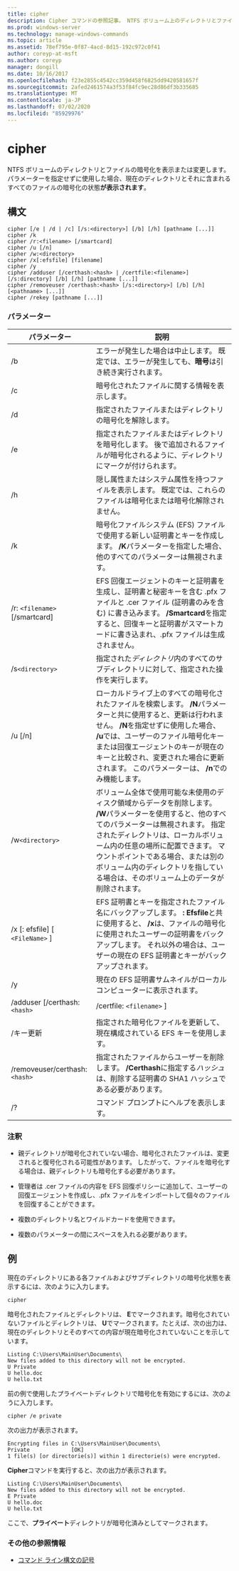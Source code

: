 ```yaml
---
title: cipher
description: Cipher コマンドの参照記事。 NTFS ボリューム上のディレクトリとファイルの暗号化を表示または変更します。
ms.prod: windows-server
ms.technology: manage-windows-commands
ms.topic: article
ms.assetid: 78ef795e-0f87-4acd-8d15-192c972c0f41
author: coreyp-at-msft
ms.author: coreyp
manager: dongill
ms.date: 10/16/2017
ms.openlocfilehash: f23e2855c4542cc359d458f6825dd9420581657f
ms.sourcegitcommit: 2afed2461574a3f53f84fc9ec28d86df3b335685
ms.translationtype: MT
ms.contentlocale: ja-JP
ms.lasthandoff: 07/02/2020
ms.locfileid: "85929976"
---
```

# <a name="cipher"></a>cipher

NTFS ボリュームのディレクトリとファイルの暗号化を表示または変更します。 パラメーターを指定せずに使用した場合、現在のディレクトリとそれに含まれるすべてのファイルの暗号化の状態**が表示されます**。

## <a name="syntax"></a>構文

```
cipher [/e | /d | /c] [/s:<directory>] [/b] [/h] [pathname [...]]
cipher /k
cipher /r:<filename> [/smartcard]
cipher /u [/n]
cipher /w:<directory>
cipher /x[:efsfile] [filename]
cipher /y
cipher /adduser [/certhash:<hash> | /certfile:<filename>] [/s:directory] [/b] [/h] [pathname [...]]
cipher /removeuser /certhash:<hash> [/s:<directory>] [/b] [/h] [<pathname> [...]]
cipher /rekey [pathname [...]]
```

### <a name="parameters"></a>パラメーター

| パラメーター | 説明 |
| ---------- | ----------- |
| /b | エラーが発生した場合は中止します。 既定では、エラーが発生しても、**暗号**は引き続き実行されます。 |
| /c | 暗号化されたファイルに関する情報を表示します。 |
| /d | 指定されたファイルまたはディレクトリの暗号化を解除します。 |
| /e | 指定されたファイルまたはディレクトリを暗号化します。 後で追加されるファイルが暗号化されるように、ディレクトリにマークが付けられます。 |
| /h | 隠し属性またはシステム属性を持つファイルを表示します。 既定では、これらのファイルは暗号化または暗号化解除されません。 |
| /k | 暗号化ファイルシステム (EFS) ファイルで使用する新しい証明書とキーを作成します。 **/K**パラメーターを指定した場合、他のすべてのパラメーターは無視されます。 |
| /r: `<filename>` [/smartcard] | EFS 回復エージェントのキーと証明書を生成し、証明書と秘密キーを含む .pfx ファイルと .cer ファイル (証明書のみを含む) に書き込みます。 **/Smartcard**を指定すると、回復キーと証明書がスマートカードに書き込まれ、.pfx ファイルは生成されません。 |
| /s`<directory>` | 指定された*ディレクトリ*内のすべてのサブディレクトリに対して、指定された操作を実行します。 |
| /u [/n] |  ローカルドライブ上のすべての暗号化されたファイルを検索します。 **/N**パラメーターと共に使用すると、更新は行われません。 **/N**を指定せずに使用した場合、 **/u**では、ユーザーのファイル暗号化キーまたは回復エージェントのキーが現在のキーと比較され、変更された場合に更新されます。 このパラメーターは、 **/n**でのみ機能します。 |
| /w`<directory>` | ボリューム全体で使用可能な未使用のディスク領域からデータを削除します。 **/W**パラメーターを使用すると、他のすべてのパラメーターは無視されます。 指定されたディレクトリは、ローカルボリューム内の任意の場所に配置できます。 マウントポイントである場合、または別のボリューム内のディレクトリを指している場合は、そのボリューム上のデータが削除されます。 |
| /x [: efsfile] [ `<FileName>` ] | EFS 証明書とキーを指定されたファイル名にバックアップします。 **: Efsfile**と共に使用すると、 **/x**は、ファイルの暗号化に使用されたユーザーの証明書をバックアップします。 それ以外の場合は、ユーザーの現在の EFS 証明書とキーがバックアップされます。 |
| /y | 現在の EFS 証明書サムネイルがローカルコンピューターに表示されます。 |
| /adduser [/certhash:`<hash>` | /certfile: `<filename>` ] |
| /キー更新 | 指定された暗号化ファイルを更新して、現在構成されている EFS キーを使用します。 |
| /removeuser/certhash:`<hash>` | 指定されたファイルからユーザーを削除します。 **/Certhash**に指定する*ハッシュ*は、削除する証明書の SHA1 ハッシュである必要があります。 |
| /? | コマンド プロンプトにヘルプを表示します。 |

### <a name="remarks"></a>注釈

- 親ディレクトリが暗号化されていない場合、暗号化されたファイルは、変更されると復号化される可能性があります。 したがって、ファイルを暗号化する場合は、親ディレクトリも暗号化する必要があります。

- 管理者は .cer ファイルの内容を EFS 回復ポリシーに追加して、ユーザーの回復エージェントを作成し、.pfx ファイルをインポートして個々のファイルを回復することができます。

- 複数のディレクトリ名とワイルドカードを使用できます。

- 複数のパラメーターの間にスペースを入れる必要があります。

## <a name="examples"></a>例

現在のディレクトリにある各ファイルおよびサブディレクトリの暗号化状態を表示するには、次のように入力します。

```
cipher
```

暗号化されたファイルとディレクトリは、 **E**でマークされます。暗号化されていないファイルとディレクトリは、 **U**でマークされます。たとえば、次の出力は、現在のディレクトリとそのすべての内容が現在暗号化されていないことを示しています。

```
Listing C:\Users\MainUser\Documents\
New files added to this directory will not be encrypted.
U Private
U hello.doc
U hello.txt
```

前の例で使用したプライベートディレクトリで暗号化を有効にするには、次のように入力します。

```
cipher /e private
```

次の出力が表示されます。

```
Encrypting files in C:\Users\MainUser\Documents\
Private             [OK]
1 file(s) [or directorie(s)] within 1 directorie(s) were encrypted.
```

**Cipher**コマンドを実行すると、次の出力が表示されます。

```
Listing C:\Users\MainUser\Documents\
New files added to this directory will not be encrypted.
E Private
U hello.doc
U hello.txt
```

ここで、**プライベート**ディレクトリが暗号化済みとしてマークされます。

### <a name="additional-references"></a>その他の参照情報

- [コマンド ライン構文の記号](command-line-syntax-key.md)
